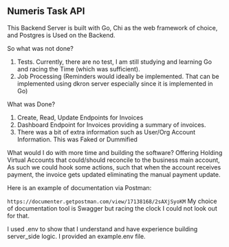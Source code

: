 ## Numeris Task API
This Backend Server is built with Go, Chi as the web framework of choice, and Postgres is Used on the Backend.

So what was not done?
1. Tests. Currently, there are no test, I am still studying and learning Go and racing the Time (which was sufficient).
2. Job Processing (Reminders would ideally be implemented. That can be implemented using dkron server especially since it is implemented in Go)

What was Done?
1. Create, Read, Update Endpoints for Invoices
2. Dashboard Endpoint for Invoices providing a summary of invoices.
3. There was  a bit of extra information such as User/Org Account Information. This was Faked or Dummified

What would I do with more time and building the software?
 Offering Holding Virtual Accounts that could/should reconcile to the business main account, As such we could hook some actions, such that when the account receives payment, the invoice gets updated eliminating the manual payment update.

Here is an example of documentation via Postman:

```https://documenter.getpostman.com/view/17138168/2sAXjSyoKM```
My choice of documentation tool is Swagger but racing the clock I could not look out for that.

I used .env to show that I understand and have experience building server_side logic. I provided an example.env file.

